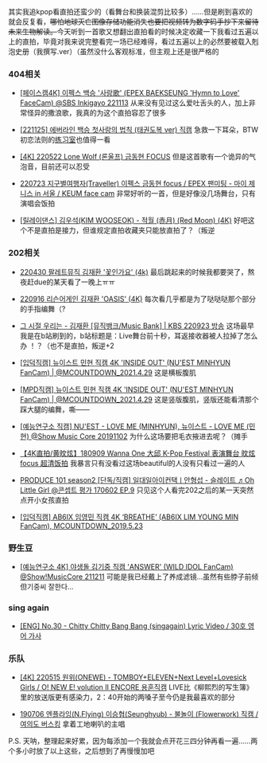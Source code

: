其实我追kpop看直拍还蛮少的（看舞台和换装混剪比较多）……但是刷到喜欢的就会反复看，~~哪怕地球灭亡图像存储功能消失也要把视频转为数字码手抄下来留待未来生物解读。~~今天听到一首歌又想翻出直拍看的时候决定收藏一下我看过五遍以上的直拍，毕竟对我来说完整看完一场已经难得，看过五遍以上的必然要被载入剋泡史册（我撰写.ver）（虽然没什么客观标准，但主观上还是很严格的

### 404相关

- [[페이스캠4K] 이펙스 백승 '사랑歌' (EPEX BAEKSEUNG 'Hymn to Love' FaceCam) @SBS Inkigayo 221113](https://www.youtube.com/watch?v=Vz9vrhE0P18) 从来没有见过这么爱吐舌头的人，加上非常怪异的撒浪歌，我真的为这个直拍容忍了很多

- [[221125] 에버라인 백승 첫사랑의 법칙 (태권도복 ver) 직캠](https://www.youtube.com/watch?v=G9un8OzX49A&list) 急救一下耳朵，BTW初恋法则的[练习室](https://www.youtube.com/watch?v=Uz-_r4TT730)也值得一看

- [[4K] 220522 Lone Wolf (론울프) 금동현 FOCUS](https://www.youtube.com/watch?v=0zgrTPsBGrA&list=WL&index=4) 但是这首歌有一个诡异的气泡音，目前还可以忍受

- [220723 지구별여행자(Traveller) 이펙스 금동현 focus / EPEX 팬미팅 - 마이 제니스 in 서울 / KEUM face cam](https://www.youtube.com/watch?v=U9s37s0NVYo) 非常好听的一首，但是好像没几场舞台，只有演唱会饭拍

- [[릴레이댄스] 김우석(KIM WOOSEOK) - 적월 (赤月) (Red Moon) (4K)](https://www.youtube.com/watch?v=aHXEvn6e2fE) 好吧这个不是直拍是接力，但谁规定直拍收藏夹只能放直拍了？（叛逆

### 202相关

- [220430 팔레트뮤직 김재환 '꽃인가요' (4k)](https://www.youtube.com/watch?v=jVCi-q2wpOE) 最后跳起来的时候我都要哭了，熬夜赶due的某天看了一晚上ㅠㅠ

- [220916 리슨어게인 김재환 'OASIS' (4K)](https://www.youtube.com/watch?v=3JAjdZ7pAdY) 每次看几乎都是为了哒哒哒那个部分的手指编舞（?

- [그 시절 우리는 - 김재환 [뮤직뱅크/Music Bank] | KBS 220923 방송](https://www.youtube.com/watch?v=bbLp3diipUw) 这场最早我是在b站刷到的，b站标题是：Live舞台前十秒，耳返接收器被人拉掉了怎么办 ！？（也不是直拍，叛逆+2

- [[입덕직캠] 뉴이스트 민현 직캠 4K 'INSIDE OUT' (NU'EST MINHYUN FanCam) | @MCOUNTDOWN_2021.4.29](https://www.youtube.com/watch?v=EK74B568q2Y) 这是横板腹肌

- [[MPD직캠] 뉴이스트 민현 직캠 4K 'INSIDE OUT' (NU'EST MINHYUN FanCam) | @MCOUNTDOWN_2021.4.29](https://www.youtube.com/watch?v=60oU7HzezX0&t) 这是竖版腹肌，竖版还能看清那个踩大腿的编舞，嘶——

- [[예능연구소 직캠] NU'EST - LOVE ME (MINHYUN), 뉴이스트 - LOVE ME (민현) @Show Music Core 20191102](https://www.youtube.com/watch?v=tWdRbrBVU8s) 为什么这场要把毛衣掖进去呢？（摊手

- [【4K直拍/黄旼炫】180909 Wanna One 大邱 K-Pop Festival 表演舞台 旼炫focus 超清饭拍](https://www.bilibili.com/video/BV1hW411C7FB/) 我暴言只有没看过这场beautiful的人没有只看过一遍的人

- [PRODUCE 101 season2 [단독/직캠] 일대일아이컨택ㅣ안형섭 - 슬레이트 ♬Oh Little Girl @콘셉트 평가 170602 EP.9](https://www.youtube.com/watch?v=wqe0Q7zUA3U) 只见这个人看完202之后的某一天突然点开小女孩直拍

- [[입덕직캠] AB6IX 임영민 직캠 4K ‘BREATHE’ (AB6IX LIM YOUNG MIN FanCam), MCOUNTDOWN_2019.5.23](https://www.youtube.com/watch?v=UBCmvRJk2EE)

### 野生豆

- [[예능연구소 4K] 야생돌 김기중 직캠 'ANSWER' (WILD IDOL FanCam) @Show!MusicCore 211211](https://www.youtube.com/watch?v=jMs9dUPKH_s) 可能是我已经戴上了养成滤镜...虽然有些脖子前倾但기중씨 잘한다...

### sing again

- [[ENG] No.30 - Chitty Chitty Bang Bang (singagain) Lyric Video / 30호 영어 가사](https://www.youtube.com/watch?v=i2NWVnjrvt4)


### 乐队

- [[4K] 220515 원위(ONEWE) - TOMBOY+ELEVEN+Next Level+Lovesick Girls / O! NEW E! volution II ENCORE 용훈직캠](https://www.youtube.com/watch?v=-GITOEjq9bc) LIVE比《柳熙烈的写生簿》里的放送版更有感染力，2：40开始的两嗓子至今仍是我最喜欢的部分

- [190706 엔플라잉(N.Flying) 이승협(Seunghyub) - 불놀이 (Flowerwork) 직캠 / 여의도 버스킹](https://www.youtube.com/watch?v=NPrXjmH53Ig) 拿着工地喇叭的主唱

P.S. 天呐，整理起来好累，因为每添加一个我就会点开花三四分钟再看一遍……两个多小时放了以上这些，之后想到了再慢慢加吧